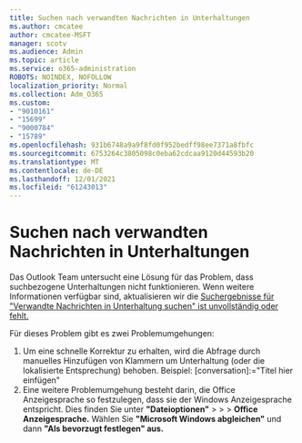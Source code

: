 ```yaml
---
title: Suchen nach verwandten Nachrichten in Unterhaltungen
ms.author: cmcatee
author: cmcatee-MSFT
manager: scotv
ms.audience: Admin
ms.topic: article
ms.service: o365-administration
ROBOTS: NOINDEX, NOFOLLOW
localization_priority: Normal
ms.collection: Adm_O365
ms.custom:
- "9010161"
- "15699"
- "9000784"
- "15789"
ms.openlocfilehash: 931b6748a9a9f8fd0f952bedff98ee7371a8fbfc
ms.sourcegitcommit: 6753264c3805098c0eba62cdcaa9120d44593b20
ms.translationtype: MT
ms.contentlocale: de-DE
ms.lasthandoff: 12/01/2021
ms.locfileid: "61243013"
---
```

# <a name="find-related-messages-in-conversation"></a>Suchen nach verwandten Nachrichten in Unterhaltungen

Das Outlook Team untersucht eine Lösung für das Problem, dass suchbezogene Unterhaltungen nicht funktionieren. Wenn weitere Informationen verfügbar sind, aktualisieren wir die [Suchergebnisse für "Verwandte Nachrichten in Unterhaltung suchen" ist unvollständig oder fehlt.](https://support.microsoft.com/office/26d8d3a8-26a2-4523-90ba-acb51176b7ae?storagetype=live)  

Für dieses Problem gibt es zwei Problemumgehungen:

1. Um eine schnelle Korrektur zu erhalten, wird die Abfrage durch manuelles Hinzufügen von Klammern um Unterhaltung (oder die lokalisierte Entsprechung) behoben. Beispiel: [conversation]:="Titel hier einfügen"
2. Eine weitere Problemumgehung besteht darin, die Office Anzeigesprache so festzulegen, dass sie der Windows Anzeigesprache entspricht. Dies finden Sie unter **"Dateioptionen"**  >    >    >  **Office Anzeigesprache.** Wählen Sie **"Microsoft Windows abgleichen"** und dann **"Als bevorzugt festlegen" aus.**
